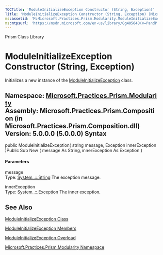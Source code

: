 ```yaml
---
TOCTitle: 'ModuleInitializeException Constructor (String, Exception)'
Title: 'ModuleInitializeException Constructor (String, Exception) (Microsoft.Practices.Prism.Modularity)'
ms:assetid: 'M:Microsoft.Practices.Prism.Modularity.ModuleInitializeException.\#ctor(System.String,System.Exception)'
ms:mtpsurl: 'https://msdn.microsoft.com/en-us/library/Gg405648(v=PandP.50)'
---
```


Prism Class Library

ModuleInitializeException Constructor (String, Exception)
=========================================================

Initializes a new instance of the [ModuleInitializeException](https://msdn.microsoft.com/t:microsoft.practices.prism.modularity.moduleinitializeexception) class.

**Namespace:** [Microsoft.Practices.Prism.Modularity](https://msdn.microsoft.com/n:microsoft.practices.prism.modularity)
**Assembly:** Microsoft.Practices.Prism.Composition (in Microsoft.Practices.Prism.Composition.dll) Version: 5.0.0.0 (5.0.0.0)
Syntax
------

<span id="syntaxToggle"></span>public ModuleInitializeException( string message, Exception innerException )Public Sub New ( message As String, innerException As Exception )
#### Parameters

message  
Type: [System..::.String](http://msdn2.microsoft.com/en-us/library/s1wwdcbf)
The exception message.

innerException  
Type: [System..::.Exception](http://msdn2.microsoft.com/en-us/library/c18k6c59)
The inner exception.

See Also
--------

<span id="seeAlsoToggle"></span>
[ModuleInitializeException Class](https://msdn.microsoft.com/t:microsoft.practices.prism.modularity.moduleinitializeexception)

[ModuleInitializeException Members](https://msdn.microsoft.com/allmembers.t:microsoft.practices.prism.modularity.moduleinitializeexception)

[ModuleInitializeException Overload](https://msdn.microsoft.com/overload:microsoft.practices.prism.modularity.moduleinitializeexception.)

[Microsoft.Practices.Prism.Modularity Namespace](https://msdn.microsoft.com/n:microsoft.practices.prism.modularity)
